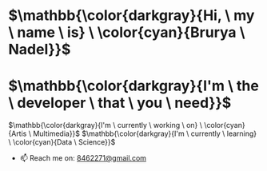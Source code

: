 <!-- ### Hi there 👋 -->

# $\mathbb{\color{darkgray}{Hi, \ my \ name \ is} \ \color{cyan}{Brurya \ Nadel}}$

# $\mathbb{\color{darkgray}{I'm \ the \ developer \ that \ you \ need}}$

<!-- ### Hi, my name is **Brurya Nadel** 
### I'm the developer that you need. -->

$\mathbb{\color{darkgray}{I'm \ currently \ working \ on} \ \color{cyan}{Artis \ Multimedia}}$
$\mathbb{\color{darkgray}{I'm \ currently \ learning} \ \color{cyan}{Data \ Science}}$

- 📫 Reach me on: 8462271@gmail.com

<!--
- 🔭 I’m currently working on Artis Multimedia
- 🌱 I’m currently learning Data Science
- 👯 I’m looking to collaborate on ...
- 🤔 I’m looking for help with ...
- 💬 Ask me about ...
- 😄 Pronouns: ...
- ⚡ Fun fact: ... 
-->

